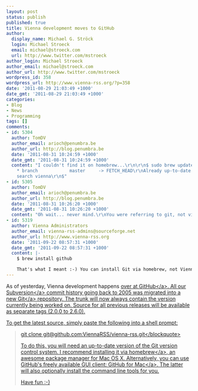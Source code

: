 ```yaml
---
layout: post
status: publish
published: true
title: Vienna development moves to GitHub
author:
  display_name: Michael G. Ströck
  login: Michael Stroeck
  email: michael@stroeck.com
  url: http://www.twitter.com/mstroeck
author_login: Michael Stroeck
author_email: michael@stroeck.com
author_url: http://www.twitter.com/mstroeck
wordpress_id: 358
wordpress_url: http://www.vienna-rss.org/?p=358
date: '2011-08-29 21:03:49 +1000'
date_gmt: '2011-08-29 21:03:49 +1000'
categories:
- Blog
- News
- Programming
tags: []
comments:
- id: 5304
  author: TomDV
  author_email: arioch@penumbra.be
  author_url: http://blog.penumbra.be
  date: '2011-08-31 10:24:59 +1000'
  date_gmt: '2011-08-31 10:24:59 +1000'
  content: "I couldn't find it on homebrew...\r\n\r\n$ sudo brew update\r\nFrom http:&#47;&#47;github.com&#47;mxcl&#47;homebrew\r\n
    * branch            master     -> FETCH_HEAD\r\nAlready up-to-date.\r\n$ brew
    search vienna\r\n$"
- id: 5305
  author: TomDV
  author_email: arioch@penumbra.be
  author_url: http://blog.penumbra.be
  date: '2011-08-31 10:26:20 +1000'
  date_gmt: '2011-08-31 10:26:20 +1000'
  content: "Oh wait... never mind.\r\nYou were referring to git, not vienna."
- id: 5319
  author: Vienna Administrators
  author_email: vienna-rss-admins@sourceforge.net
  author_url: http://www.vienna-rss.org
  date: '2011-09-22 08:57:31 +1000'
  date_gmt: '2011-09-22 08:57:31 +1000'
  content: |-
    $ brew install github

    That's what I meant :-) You can install Git via homebrew, not Vienna -)
---
```

<p>As of yesterday, Vienna development happens <a href="https:&#47;&#47;www.github.com&#47;viennarss&#47;vienna-rss">over at GitHub<&#47;a>. All our <a href="http:&#47;&#47;subversion.tigris.org&#47;">Subversion<&#47;a> commit history going back to 2005 was migrated into a new <a href="http:&#47;&#47;www.git-scm.com&#47;">Git<&#47;a> repository. The trunk will now always contain the version currently being worked on. Source for all previous releases will be available as separate tags (2.0.0 to 2.6.0). </p>
<p>To get the latest source, simply paste the following into a shell prompt: </p>
<blockquote><p>git clone git@github.com:ViennaRSS&#47;vienna-rss.git<&#47;blockquote></p>
<p>To do this, you will need an up-to-date version of the Git version control system. I recommend installing it via <a href="http:&#47;&#47;mxcl.github.com&#47;homebrew&#47;">homebrew<&#47;a>, an awesome package manager for Mac OS X. Alternatively, you can use GitHub's freely available GUI client: <a href="http:&#47;&#47;mac.github.com">GitHub for Mac<&#47;a>. The latter will also optionally install the command line tools for you.</p>
<p>Have fun :-)</p>
